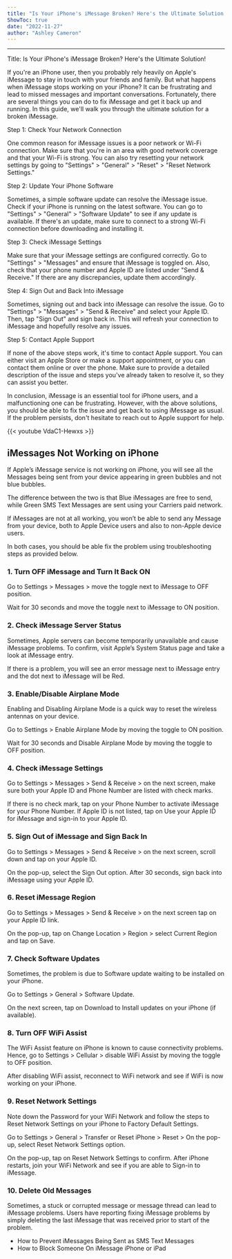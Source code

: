 ```yaml
---
title: "Is Your iPhone's iMessage Broken? Here's the Ultimate Solution!"
ShowToc: true 
date: "2022-11-27"
author: "Ashley Cameron"
---
```

*****
Title: Is Your iPhone's iMessage Broken? Here's the Ultimate Solution!

If you're an iPhone user, then you probably rely heavily on Apple's iMessage to stay in touch with your friends and family. But what happens when iMessage stops working on your iPhone? It can be frustrating and lead to missed messages and important conversations. Fortunately, there are several things you can do to fix iMessage and get it back up and running. In this guide, we'll walk you through the ultimate solution for a broken iMessage.

Step 1: Check Your Network Connection

One common reason for iMessage issues is a poor network or Wi-Fi connection. Make sure that you're in an area with good network coverage and that your Wi-Fi is strong. You can also try resetting your network settings by going to "Settings" > "General" > "Reset" > "Reset Network Settings."

Step 2: Update Your iPhone Software

Sometimes, a simple software update can resolve the iMessage issue. Check if your iPhone is running on the latest software. You can go to "Settings" > "General" > "Software Update" to see if any update is available. If there's an update, make sure to connect to a strong Wi-Fi connection before downloading and installing it.

Step 3: Check iMessage Settings

Make sure that your iMessage settings are configured correctly. Go to "Settings" > "Messages" and ensure that iMessage is toggled on. Also, check that your phone number and Apple ID are listed under "Send & Receive." If there are any discrepancies, update them accordingly.

Step 4: Sign Out and Back Into iMessage

Sometimes, signing out and back into iMessage can resolve the issue. Go to "Settings" > "Messages" > "Send & Receive" and select your Apple ID. Then, tap "Sign Out" and sign back in. This will refresh your connection to iMessage and hopefully resolve any issues.

Step 5: Contact Apple Support

If none of the above steps work, it's time to contact Apple support. You can either visit an Apple Store or make a support appointment, or you can contact them online or over the phone. Make sure to provide a detailed description of the issue and steps you've already taken to resolve it, so they can assist you better.

In conclusion, iMessage is an essential tool for iPhone users, and a malfunctioning one can be frustrating. However, with the above solutions, you should be able to fix the issue and get back to using iMessage as usual. If the problem persists, don't hesitate to reach out to Apple support for help.

{{< youtube VdaC1-Hewxs >}} 




 
## iMessages Not Working on iPhone
 
If Apple’s iMessage service is not working on iPhone, you will see all the Messages being sent from your device appearing in green bubbles and not blue bubbles.
 
The difference between the two is that Blue iMessages are free to send, while Green SMS Text Messages are sent using your Carriers paid network.
 
If iMessages are not at all working, you won’t be able to send any Message from your device, both to Apple Device users and also to non-Apple device users.
 
In both cases, you should be able fix the problem using troubleshooting steps as provided below.
 
### 1. Turn OFF iMessage and Turn It Back ON
 
Go to Settings > Messages > move the toggle next to iMessage to OFF position.
 
Wait for 30 seconds and move the toggle next to iMessage to ON position.
 
### 2. Check iMessage Server Status
 
Sometimes, Apple servers can become temporarily unavailable and cause iMessage problems. To confirm, visit Apple’s System Status page and take a look at iMessage entry.
 
If there is a problem, you will see an error message next to iMessage entry and the dot next to iMessage will be Red.
 
### 3. Enable/Disable Airplane Mode
 
Enabling and Disabling Airplane Mode is a quick way to reset the wireless antennas on your device.
 
Go to Settings > Enable Airplane Mode by moving the toggle to ON position.
 
Wait for 30 seconds and Disable Airplane Mode by moving the toggle to OFF position.
 
### 4. Check iMessage Settings
 
Go to Settings > Messages > Send & Receive > on the next screen, make sure both your Apple ID and Phone Number are listed with check marks.
 
If there is no check mark, tap on your Phone Number to activate iMessage for your Phone Number. If Apple ID is not listed, tap on Use your Apple ID for iMessage and sign-in to your Apple ID.
 
### 5. Sign Out of iMessage and Sign Back In
 
Go to Settings > Messages > Send & Receive > on the next screen, scroll down and tap on your Apple ID.
 
On the pop-up, select the Sign Out option. After 30 seconds, sign back into iMessage using your Apple ID.
 
### 6. Reset iMessage Region
 
Go to Settings > Messages > Send & Receive > on the next screen tap on your Apple ID link.
 
On the pop-up, tap on Change Location > Region > select Current Region and tap on Save.
 
### 7. Check Software Updates
 
Sometimes, the problem is due to Software update waiting to be installed on your iPhone.
 
Go to Settings > General > Software Update.
 
On the next screen, tap on Download to Install updates on your iPhone (if available).
 
### 8. Turn OFF WiFi Assist
 
The WiFi Assist feature on iPhone is known to cause connectivity problems. Hence, go to Settings > Cellular > disable WiFi Assist by moving the toggle to OFF position.
 
After disabling WiFi assist, reconnect to WiFi network and see if WiFi is now working on your iPhone.
 
### 9. Reset Network Settings
 
Note down the Password for your WiFi Network and follow the steps to Reset Network Settings on your iPhone to Factory Default Settings.
 
Go to Settings > General > Transfer or Reset iPhone > Reset > On the pop-up, select Reset Network Settings option.
 
On the pop-up, tap on Reset Network Settings to confirm. After iPhone restarts, join your WiFi Network and see if you are able to Sign-in to iMessage.
 
### 10. Delete Old Messages
 
Sometimes, a stuck or corrupted message or message thread can lead to iMessage problems. Users have reporting fixing iMessage problems by simply deleting the last iMessage that was received prior to start of the problem.
 
- How to Prevent iMessages Being Sent as SMS Text Messages
 - How to Block Someone On iMessage iPhone or iPad




